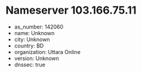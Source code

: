 # Nameserver 103.166.75.11

* as_number: 142060
* name: Unknown
* city: Unknown
* country: BD
* organization: Uttara Online
* version: Unknown
* dnssec: true
